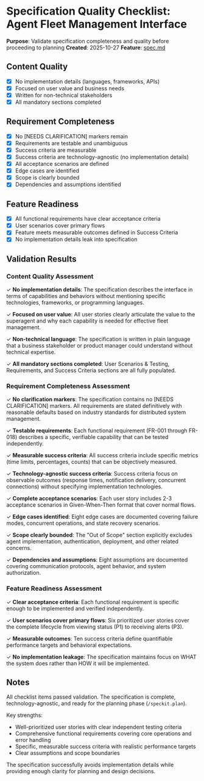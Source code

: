 # Specification Quality Checklist: Agent Fleet Management Interface

**Purpose**: Validate specification completeness and quality before proceeding to planning
**Created**: 2025-10-27
**Feature**: [spec.md](../spec.md)

## Content Quality

- [x] No implementation details (languages, frameworks, APIs)
- [x] Focused on user value and business needs
- [x] Written for non-technical stakeholders
- [x] All mandatory sections completed

## Requirement Completeness

- [x] No [NEEDS CLARIFICATION] markers remain
- [x] Requirements are testable and unambiguous
- [x] Success criteria are measurable
- [x] Success criteria are technology-agnostic (no implementation details)
- [x] All acceptance scenarios are defined
- [x] Edge cases are identified
- [x] Scope is clearly bounded
- [x] Dependencies and assumptions identified

## Feature Readiness

- [x] All functional requirements have clear acceptance criteria
- [x] User scenarios cover primary flows
- [x] Feature meets measurable outcomes defined in Success Criteria
- [x] No implementation details leak into specification

## Validation Results

### Content Quality Assessment
✓ **No implementation details**: The specification describes the interface in terms of capabilities and behaviors without mentioning specific technologies, frameworks, or programming languages.

✓ **Focused on user value**: All user stories clearly articulate the value to the superagent and why each capability is needed for effective fleet management.

✓ **Non-technical language**: The specification is written in plain language that a business stakeholder or product manager could understand without technical expertise.

✓ **All mandatory sections completed**: User Scenarios & Testing, Requirements, and Success Criteria sections are all fully populated.

### Requirement Completeness Assessment
✓ **No clarification markers**: The specification contains no [NEEDS CLARIFICATION] markers. All requirements are stated definitively with reasonable defaults based on industry standards for distributed system management.

✓ **Testable requirements**: Each functional requirement (FR-001 through FR-018) describes a specific, verifiable capability that can be tested independently.

✓ **Measurable success criteria**: All success criteria include specific metrics (time limits, percentages, counts) that can be objectively measured.

✓ **Technology-agnostic success criteria**: Success criteria focus on observable outcomes (response times, notification delivery, concurrent connections) without specifying implementation technologies.

✓ **Complete acceptance scenarios**: Each user story includes 2-3 acceptance scenarios in Given-When-Then format that cover normal flows.

✓ **Edge cases identified**: Eight edge cases are documented covering failure modes, concurrent operations, and state recovery scenarios.

✓ **Scope clearly bounded**: The "Out of Scope" section explicitly excludes agent implementation, authentication, deployment, and other related concerns.

✓ **Dependencies and assumptions**: Eight assumptions are documented covering communication protocols, agent behavior, and system authorization.

### Feature Readiness Assessment
✓ **Clear acceptance criteria**: Each functional requirement is specific enough to be implemented and verified independently.

✓ **User scenarios cover primary flows**: Six prioritized user stories cover the complete lifecycle from viewing status (P1) to receiving alerts (P3).

✓ **Measurable outcomes**: Ten success criteria define quantifiable performance targets and behavioral expectations.

✓ **No implementation leakage**: The specification maintains focus on WHAT the system does rather than HOW it will be implemented.

## Notes

All checklist items passed validation. The specification is complete, technology-agnostic, and ready for the planning phase (`/speckit.plan`).

Key strengths:
- Well-prioritized user stories with clear independent testing criteria
- Comprehensive functional requirements covering core operations and error handling
- Specific, measurable success criteria with realistic performance targets
- Clear assumptions and scope boundaries

The specification successfully avoids implementation details while providing enough clarity for planning and design decisions.
